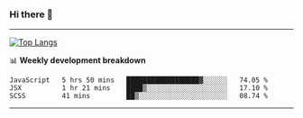 ### Hi there 👋

-------
[![Top Langs](https://github-readme-stats.vercel.app/api/top-langs/?username=ashish-r)](https://github.com/anuraghazra/github-readme-stats)

📊 **Weekly development breakdown**
<!--START_SECTION:waka-->
```text
JavaScript   5 hrs 50 mins   ██████████████████▓░░░░░░   74.05 % 
JSX          1 hr 21 mins    ████▒░░░░░░░░░░░░░░░░░░░░   17.10 % 
SCSS         41 mins         ██▒░░░░░░░░░░░░░░░░░░░░░░   08.74 % 
```
<!--END_SECTION:waka-->
-------

<!--
**ashish-r/ashish-r** is a ✨ _special_ ✨ repository because its `README.md` (this file) appears on your GitHub profile.

Here are some ideas to get you started:

- 🔭 I’m currently working on ...
- 🌱 I’m currently learning ...
- 👯 I’m looking to collaborate on ...
- 🤔 I’m looking for help with ...
- 💬 Ask me about ...
- 📫 How to reach me: ...
- 😄 Pronouns: ...
- ⚡ Fun fact: ...
-->
